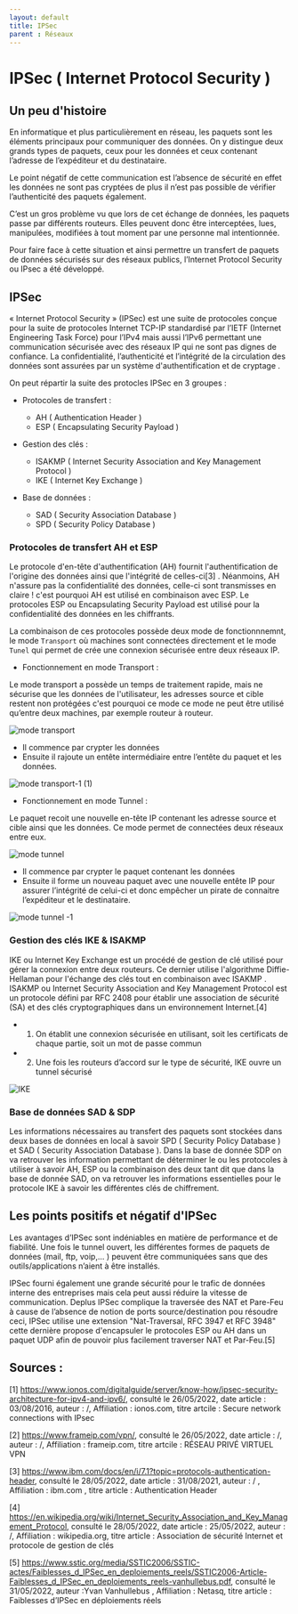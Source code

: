 ```yaml
---
layout: default
title: IPSec
parent : Réseaux
---
```


# IPSec ( Internet Protocol Security )

## Un peu d'histoire

En informatique et plus particulièrement en réseau, les paquets sont les éléments principaux pour communiquer des données. On y distingue deux grands types de paquets, ceux pour les données et ceux contenant l’adresse de l’expéditeur et du destinataire.

Le point négatif de cette communication est l’absence de sécurité en effet les données ne sont pas cryptées de plus il n’est pas possible de vérifier l’authenticité des paquets également.

C’est un gros problème vu que lors de cet échange de données, les paquets passe par différents routeurs. Elles peuvent donc être interceptées, lues, manipulées, modifiées à tout moment par une personne mal intentionnée.

Pour faire face à cette situation et ainsi permettre un transfert de paquets de données sécurisés sur des réseaux publics, l’Internet Protocol Security ou IPsec a été développé.

## IPSec 

« Internet Protocol Security » (IPSec) est une suite de protocoles conçue pour la suite de protocoles Internet TCP-IP standardisé par l’IETF (Internet Engineering Task Force) pour l’IPv4 mais aussi l’IPv6 permettant une communication sécurisée avec des réseaux IP qui ne sont pas dignes de confiance. La confidentialité, l’authenticité et l’intégrité de la circulation des données sont assurées par un système d'authentification et de cryptage . 

On peut répartir la suite des protocles IPSec en 3 groupes : 

  - Protocoles de transfert : 
  
     - AH ( Authentication Header )
     - ESP ( Encapsulating Security Payload ) 
    
  - Gestion des clés :
  
     - ISAKMP ( Internet Security Association and Key Management Protocol )
     - IKE ( Internet Key Exchange )
  
  - Base de données :
 
    - SAD ( Security Association Database )
    - SPD ( Security Policy Database )

### Protocoles de transfert AH et ESP

Le protocole d'en-tête d'authentification (AH) fournit l'authentification de l'origine des données ainsi que l'intégrité de celles-ci[3] . Néanmoins, AH n'assure pas la confidentialité des données, celle-ci sont transmisses en claire !
c'est pourquoi AH est utilisé en combinaison avec ESP.
Le protocoles ESP ou Encapsulating Security Payload est utilisé pour la confidentialité des données en les chiffrants.

La combinaison de ces protocoles possède deux mode de fonctionnnemnt, le mode `Transport` où machines sont connectées directement et le mode `Tunel` qui permet de crée une connexion sécurisée entre deux réseaux IP.

- Fonctionnement en mode Transport :

Le mode transport a possède un temps de traitement rapide, mais ne sécurise que les données de l'utilisateur, les adresses source et cible restent non protégées c'est pourquoi ce mode ce mode ne peut être utilisé qu’entre deux machines, par exemple routeur à routeur.

![mode transport](https://user-images.githubusercontent.com/43784062/170671693-7d0c304d-b17b-475f-8b17-69aee9f934fc.jpeg)

  - Il commence par crypter les données
  - Ensuite il rajoute un entête intermédiaire entre l’entête du paquet et les données.

![mode transport-1 (1)](https://user-images.githubusercontent.com/43784062/170671717-796d871d-dcfe-45f1-a1ec-e915cb5f8160.jpg)


- Fonctionnement en mode Tunnel :
 
 Le paquet recoit une nouvelle en-tête IP contenant les adresse source et cible ainsi que les données.
 Ce mode permet de connectées deux réseaux entre eux.
 
![mode tunnel](https://user-images.githubusercontent.com/43784062/170671822-316aeaa2-8785-4c66-943a-b0c8b0f8742d.jpg)


  - Il commence par crypter le paquet contenant les données
  - Ensuite il forme un nouveau paquet avec une nouvelle entête IP pour assurer l’intégrité de celui-ci et donc empêcher un pirate de connaitre
l’expéditeur et le destinataire.

![mode tunnel -1](https://user-images.githubusercontent.com/43784062/170671863-06d7e744-6ceb-4831-9136-4cb51cbb58c2.jpg)


### Gestion des clés IKE & ISAKMP

IKE ou Internet Key Exchange est un procédé de gestion de clé utilisé pour gérer la connexion entre deux routeurs. Ce dernier utilise l'algorithme Diffie-Hellaman pour l'échange des clés tout en combinaison avec ISAKMP .
ISAKMP ou Internet Security Association and Key Management Protocol  est un protocole défini par RFC 2408 pour établir une association de sécurité (SA) et des clés cryptographiques dans un environnement Internet.[4]

- 1. On établit une connexion sécurisée en utilisant, soit les certificats de chaque partie, soit un mot de passe commun
- 2. Une fois les routeurs d’accord sur le type de sécurité, IKE ouvre un tunnel sécurisé

![IKE](https://user-images.githubusercontent.com/43784062/170671902-771c40ec-7197-4f2e-8774-54dab0226f26.jpeg)

### Base de données SAD & SDP

Les informations nécessaires au transfert des paquets sont stockées dans deux bases de données en local à savoir SPD ( Security Policy Database ) et SAD ( Security Association Database ).
Dans la base de donnée SDP on va retrouver les information permettant de déterminer le ou les protocoles à utiliser à savoir AH, ESP ou la combinaison des deux tant dit que dans la base de donnée SAD, on va retrouver les informations essentielles pour le protocole IKE à savoir les différentes clés de chiffrement.

## Les points positifs et négatif d'IPSec

Les avantages d’IPSec sont indéniables en matière de performance et de fiabilité. 
Une fois le tunnel ouvert, les différentes formes de paquets de données (mail, ftp, voip,... ) peuvent être communiquées sans que des outils/applications n’aient à être installés.

IPSec fourni également une grande sécurité pour le trafic de données interne des entreprises mais cela peut aussi réduire la vitesse de communication.
Deplus IPSec complique la traversée des NAT et Pare-Feu à cause de l’absence de notion de ports source/destination pou résoudre ceci, IPSec utilise une extension "Nat-Traversal, RFC 3947 et RFC 3948" cette dernière propose d'encapsuler le protocoles ESP ou AH dans un paquet UDP afin de pouvoir plus facilement traverser NAT et Par-Feu.[5]

## Sources :
[1] https://www.ionos.com/digitalguide/server/know-how/ipsec-security-architecture-for-ipv4-and-ipv6/, consulté le 26/05/2022, date article : 03/08/2016, auteur : /, Affiliation : ionos.com, titre artcile : Secure network connections with IPsec

[2] https://www.frameip.com/vpn/, consulté le 26/05/2022, date article : /, auteur : /, Affiliation : frameip.com, titre artcile : RÉSEAU PRIVÉ VIRTUEL VPN

[3] https://www.ibm.com/docs/en/i/7.1?topic=protocols-authentication-header, consulté le 28/05/2022, date article : 31/08/2021, auteur : / , Affiliation : ibm.com , titre article : Authentication Header

[4] https://en.wikipedia.org/wiki/Internet_Security_Association_and_Key_Management_Protocol, consulté le 28/05/2022, date article : 25/05/2022, auteur : /, Affiliation : wikipedia.org, titre article : Association de sécurité Internet et protocole de gestion de clés

[5] https://www.sstic.org/media/SSTIC2006/SSTIC-actes/Faiblesses_d_IPSec_en_deploiements_reels/SSTIC2006-Article-Faiblesses_d_IPSec_en_deploiements_reels-vanhullebus.pdf, consulté le 31/05/2022, auteur :Yvan Vanhullebus , Affiliation : Netasq, titre article : Faiblesses d’IPSec en déploiements réels
